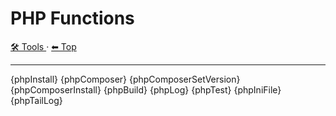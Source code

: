 # PHP Functions

<!-- TEMPLATE toolHeader 2 -->
[🛠️ Tools ](./index.md) &middot; [⬅ Top ](../index.md)
<hr />


{phpInstall}
{phpComposer}
{phpComposerSetVersion}
{phpComposerInstall}
{phpBuild}
{phpLog}
{phpTest}
{phpIniFile}
{phpTailLog}
